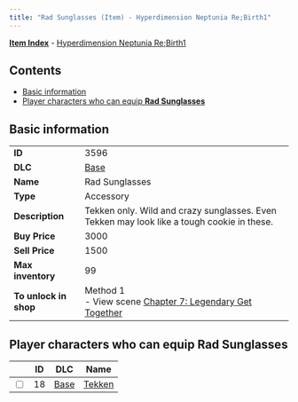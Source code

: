```yaml
---
title: "Rad Sunglasses (Item) - Hyperdimension Neptunia Re;Birth1"
---
```


[**Item Index**](/neptunia/rb1/item/index.html) - [Hyperdimension Neptunia Re;Birth1](/neptunia/rb1)

## Contents

- [Basic information](#basic-information)
- [Player characters who can equip **Rad Sunglasses**](#player-characters-who-can-equip-rad-sunglasses)

## Basic information

|   |   |
| -- | -- |
| **ID** | 3596 |
| **DLC** | [Base](/neptunia/rb1/dlc/1-base.html) |
| **Name** | Rad Sunglasses |
| **Type** | Accessory |
| **Description** | Tekken only. Wild and crazy sunglasses. Even Tekken may look like a tough cookie in these. |
| **Buy Price** | 3000 |
| **Sell Price** | 1500 |
| **Max inventory** | 99 |
| **To unlock in shop** | Method 1<br />- View scene [Chapter 7: Legendary Get Together](/neptunia/rb1/scene/1-726-chapter-7-legendary-get-together.html) |


## Player characters who can equip **Rad Sunglasses**

|    | ID | DLC | Name |
| -- | -- | --- | ---- |
| <input type="checkbox" id="rb1-player-1-18" class="trackbox" /> | 18 | [Base](/neptunia/rb1/dlc/1-base.html) | [Tekken](/neptunia/rb1/player/1-18-tekken.html) |
